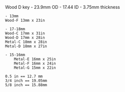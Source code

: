 Wood D key - 23.9mm OD - 17.44 ID - 3.75mm thickness

```
- 13mm
Wood-F 13mm x 23in

- 17-18mm
Wood-C 17mm x 31in
Wood-D 17mm x 28in
Metal-C 18mm x 28in
Metal-D 18mm x 27in

- 15-16mm
	Metal-E 16mm x 25in
	Metal-F 16mm x 24in
	Metal-G 15mm x 22in

0.5 in == 12.7 mm
3/4 inch == 19.05mm
5/8 inch == 15.88mm
```
